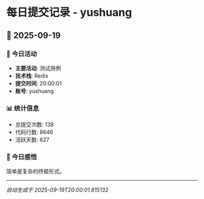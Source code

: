 # 每日提交记录 - yushuang

## 📅 2025-09-19

### 🎯 今日活动
- **主要活动**: 测试用例
- **技术栈**: Redis
- **提交时间**: 20:00:01
- **账号**: yushuang

### 📊 统计信息
- 总提交次数: 138
- 代码行数: 8646
- 活跃天数: 627

### 💭 今日感悟
简单是复杂的终极形式。

---
*自动生成于 2025-09-19T20:00:01.815132*
